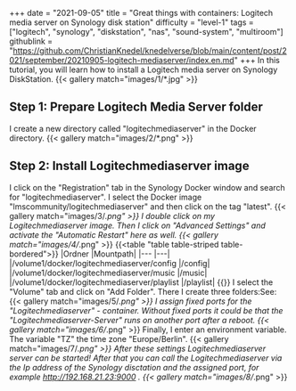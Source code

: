 +++
date = "2021-09-05"
title = "Great things with containers: Logitech media server on Synology disk station"
difficulty = "level-1"
tags = ["logitech", "synology", "diskstation", "nas", "sound-system", "multiroom"]
githublink = "https://github.com/ChristianKnedel/knedelverse/blob/main/content/post/2021/september/20210905-logitech-mediaserver/index.en.md"
+++
In this tutorial, you will learn how to install a Logitech media server on Synology DiskStation.
{{< gallery match="images/1/*.jpg" >}}

## Step 1: Prepare Logitech Media Server folder
I create a new directory called "logitechmediaserver" in the Docker directory.
{{< gallery match="images/2/*.png" >}}

## Step 2: Install Logitechmediaserver image
I click on the "Registration" tab in the Synology Docker window and search for "logitechmediaserver". I select the Docker image "lmscommunity/logitechmediaserver" and then click on the tag "latest".
{{< gallery match="images/3/*.png" >}}
I double click on my Logitechmediaserver image. Then I click on "Advanced Settings" and activate the "Automatic Restart" here as well.
{{< gallery match="images/4/*.png" >}}
{{<table "table table-striped table-bordered">}}
|Ordner |Mountpath|
|--- |---|
|/volume1/docker/logitechmediaserver/config |/config|
|/volume1/docker/logitechmediaserver/music |/music|
|/volume1/docker/logitechmediaserver/playlist |/playlist|
{{</table>}}
I select the "Volume" tab and click on "Add Folder". There I create three folders:See:
{{< gallery match="images/5/*.png" >}}
I assign fixed ports for the "Logitechmediaserver" - container. Without fixed ports it could be that the "Logitechmediaserver-Server" runs on another port after a reboot.
{{< gallery match="images/6/*.png" >}}
Finally, I enter an environment variable. The variable "TZ" the time zone "Europe/Berlin".
{{< gallery match="images/7/*.png" >}}
After these settings Logitechmediaserver server can be started! After that you can call the Logitechmediaserver via the Ip address of the Synology disctation and the assigned port, for example http://192.168.21.23:9000 .
{{< gallery match="images/8/*.png" >}}
